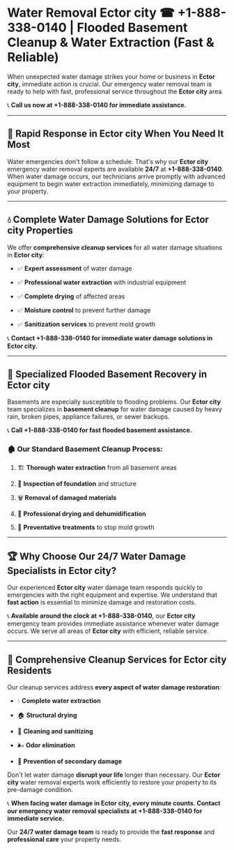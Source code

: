 # Water Removal Ector city ☎ +1-888-338-0140 | Flooded Basement Cleanup & Water Extraction (Fast & Reliable)

When unexpected water damage strikes your home or business in **Ector city**, immediate action is crucial. Our emergency water removal team is ready to help with fast, professional service throughout the **Ector city** area. 

📞 **Call us now at +1-888-338-0140 for immediate assistance.**
---
## 🚀 Rapid Response in Ector city When You Need It Most
Water emergencies don't follow a schedule. That's why our **Ector city** emergency water removal experts are available **24/7** at **+1-888-338-0140**. When water damage occurs, our technicians arrive promptly with advanced equipment to begin water extraction immediately, minimizing damage to your property.
---
## 💧 Complete Water Damage Solutions for Ector city Properties
We offer **comprehensive cleanup services** for all water damage situations in **Ector city**:
- ✅ **Expert assessment** of water damage  
- ✅ **Professional water extraction** with industrial equipment  
- ✅ **Complete drying** of affected areas  
- ✅ **Moisture control** to prevent further damage  
- ✅ **Sanitization services** to prevent mold growth  
📞 **Contact +1-888-338-0140 for immediate water damage solutions in Ector city.**
---
## 🌊 Specialized Flooded Basement Recovery in Ector city
Basements are especially susceptible to flooding problems. Our **Ector city** team specializes in **basement cleanup** for water damage caused by heavy rain, broken pipes, appliance failures, or sewer backups. 
📞 **Call +1-888-338-0140 for fast flooded basement assistance.**
### 🏚️ Our Standard Basement Cleanup Process:
1. 🏗️ **Thorough water extraction** from all basement areas  
2. 🔎 **Inspection of foundation** and structure  
3. 🗑️ **Removal of damaged materials**  
4. 💨 **Professional drying and dehumidification**  
5. 🚫 **Preventative treatments** to stop mold growth  
---
## 🏆 Why Choose Our 24/7 Water Damage Specialists in Ector city?
Our experienced **Ector city** water damage team responds quickly to emergencies with the right equipment and expertise. We understand that **fast action** is essential to minimize damage and restoration costs.
📞 **Available around the clock at +1-888-338-0140**, our **Ector city** emergency team provides immediate assistance whenever water damage occurs. We serve all areas of **Ector city** with efficient, reliable service.
---
## 🧹 Comprehensive Cleanup Services for Ector city Residents
Our cleanup services address **every aspect of water damage restoration**:
- 💧 **Complete water extraction**  
- 🏠 **Structural drying**  
- 🧼 **Cleaning and sanitizing**  
- 🌬️ **Odor elimination**  
- 🚫 **Prevention of secondary damage**  
Don't let water damage **disrupt your life** longer than necessary. Our **Ector city** water removal experts work efficiently to restore your property to its pre-damage condition.
📞 **When facing water damage in Ector city, every minute counts. Contact our emergency water removal specialists at +1-888-338-0140 for immediate service.**
Our **24/7 water damage team** is ready to provide the **fast response** and **professional care** your property needs.
